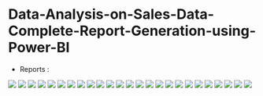 # Data-Analysis-on-Sales-Data-Complete-Report-Generation-using-Power-BI

- Reports :

<img src="./reports/1.png" >
<img src="./reports/2.png" >
<img src="./reports/3.png" >
<img src="./reports/4.png" >
<img src="./reports/5.png" >
<img src="./reports/6.png" >
<img src="./reports/7.png" >
<img src="./reports/8.png" >
<img src="./reports/9.png" >
<img src="./reports/10.png" >
<img src="./reports/11.png" >
<img src="./reports/12.png" >
<img src="./reports/13.png" >
<img src="./reports/14.jpeg" >
<img src="./reports/15.png" >
<img src="./reports/16.png" >
<img src="./reports/17.png" >
<img src="./reports/18.png" >
<img src="./reports/19.png" >
<img src="./reports/20.png" >
<img src="./reports/21.png" >
<img src="./reports/22.png" >
<img src="./reports/23.png" >
<img src="./reports/24.png" >
<img src="./reports/25.png" >
